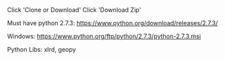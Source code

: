 Click 'Clone or Download'
Click 'Download Zip'

Must have python 2.7.3:
https://www.python.org/download/releases/2.7.3/

Windows:
https://www.python.org/ftp/python/2.7.3/python-2.7.3.msi


Python Libs:
xlrd, geopy

